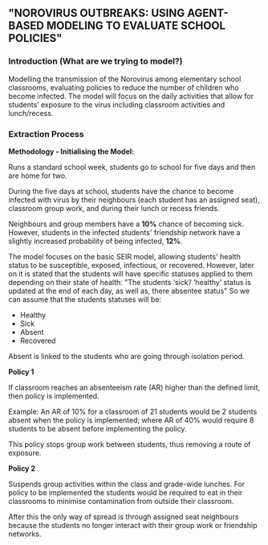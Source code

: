 ## "NOROVIRUS OUTBREAKS: USING AGENT-BASED MODELING TO EVALUATE SCHOOL POLICIES"

### Introduction (What are we trying to model?)
Modelling the transmission of the Norovirus among elementary school classrooms, evaluating policies to reduce the number of children who become infected. The model will focus on the daily activities that allow for students’ exposure to the virus including classroom activities and lunch/recess.

### Extraction Process

**Methodology - Initialising the Model:**

Runs a standard school week, students go to school for five days and then are home for two. 

During the five days at school, students have the chance to become infected with virus by their neighbours (each student has an assigned seat), classroom group work, and during their lunch or recess friends. 

Neighbours and group members have a **10%** chance of becoming sick. However, students in the infected students' friendship network have a slightly increased probability of being infected, **12%**.

The model focuses on the basic SEIR model, allowing students' health status to be susceptible, exposed, infectious, or recovered. However, later on it is stated that the students will have specific statuses applied to them depending on their state of health: 
"The students ‘sick’/ ‘healthy’ status is updated at the end of each day, as well as, there absentee status"
So we can assume that the students statuses will be:
- Healthy
- Sick
- Absent
- Recovered 

Absent is linked to the students who are going through isolation period. 

**Policy 1**

If classroom reaches an absenteeism rate (AR) higher than the defined limit, then policy is implemented. 

Example:
An AR of 10% for a classroom of 21 students would be 2 students absent when the policy is implemented; where AR of 40% would require 8 students to be absent before implementing the policy.

This policy stops group work between students, thus removing a route of exposure. 

**Policy 2**

Suspends group activities within the class and grade-wide lunches. For policy to be implemented the students would be required to eat in their classrooms to minimise contamination from outside their classroom.  

After this the only way of spread is through assigned seat neighbours because the students no longer interact with their group work or friendship networks. 

